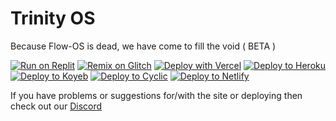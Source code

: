 
# Trinity OS

Because Flow-OS is dead, we have come to fill the void ( BETA )

[![Run on Replit](https://binbashbanana.github.io/deploy-buttons/buttons/remade/replit.svg)](https://replit.com/github/Glitch-Network/Trinity-OS)
[![Remix on Glitch](https://binbashbanana.github.io/deploy-buttons/buttons/remade/glitch.svg)](https://glitch.com/edit/#!/import/github/Glitch-Network/Trinity-OS)
[![Deploy with Vercel](https://binbashbanana.github.io/deploy-buttons/buttons/remade/vercel.svg)](https://vercel.com/new/clone?repositoryurl=https://github.com/Glitch-Network/Trinity-OS)
<a target="_blank" href="https://heroku.com/deploy/?template=https://github.com/Glitch-Network/Trinity-OS"><img alt="Deploy to Heroku" src="https://binbashbanana.github.io/deploy-buttons/buttons/remade/heroku.svg"></a>
<a target="_blank" href="https://app.koyeb.com/deploy?type=git&repository=github.com/Glitch-Network/Trinity-OS"><img alt="Deploy to Koyeb" src="https://binbashbanana.github.io/deploy-buttons/buttons/remade/koyeb.svg"></a>
<a target="_blank" href="https://app.cyclic.sh/api/app/deploy/Glitch-Network/Trinity-OS"><img alt="Deploy to Cyclic" src="https://binbashbanana.github.io/deploy-buttons/buttons/remade/cyclic.svg"></a>
[![Deploy to Netlify](https://binbashbanana.github.io/deploy-buttons/buttons/official/netlify.svg)](https://app.netlify.com/start/deploy?repository=https://github.com/Glitch-Network/Trinity-OS)

 
If you have problems or suggestions for/with the site or deploying then check out our [Discord](https://discord.gg/Ub6zGw4RAC)
 
